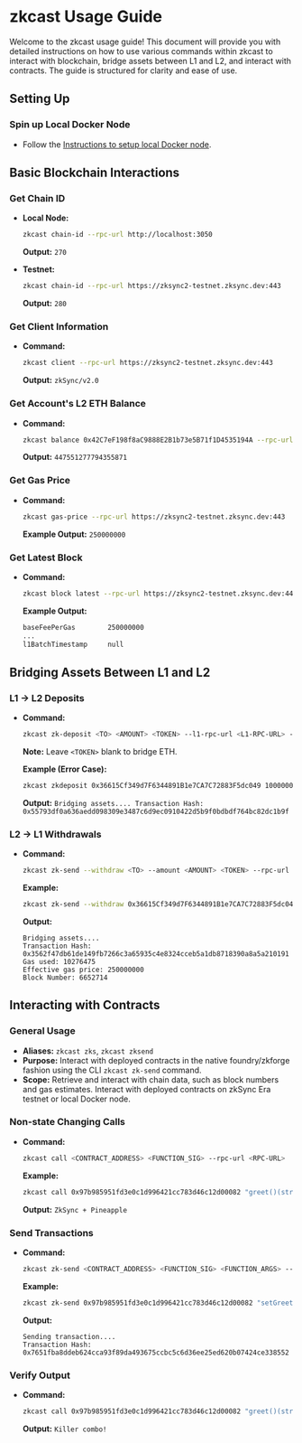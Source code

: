 # zkcast Usage Guide

Welcome to the zkcast usage guide! This document will provide you with detailed instructions on how to use various commands within zkcast to interact with blockchain, bridge assets between L1 and L2, and interact with contracts. The guide is structured for clarity and ease of use.

## Setting Up

### Spin up Local Docker Node

- Follow the [Instructions to setup local Docker node](https://era.zksync.io/docs/tools/testing/dockerized-testing.html).

## Basic Blockchain Interactions

### Get Chain ID

- **Local Node:**
  ```sh
  zkcast chain-id --rpc-url http://localhost:3050
  ```
  **Output:** `270`

- **Testnet:**
  ```sh
  zkcast chain-id --rpc-url https://zksync2-testnet.zksync.dev:443
  ```
  **Output:** `280`

### Get Client Information

- **Command:**
  ```sh
  zkcast client --rpc-url https://zksync2-testnet.zksync.dev:443
  ```
  **Output:** `zkSync/v2.0`

### Get Account's L2 ETH Balance

- **Command:**
  ```sh 
  zkcast balance 0x42C7eF198f8aC9888E2B1b73e5B71f1D4535194A --rpc-url https://zksync2-testnet.zksync.dev:443
  ```
  **Output:** `447551277794355871`

### Get Gas Price

- **Command:**
  ```sh
  zkcast gas-price --rpc-url https://zksync2-testnet.zksync.dev:443
  ```
  **Example Output:** `250000000`

### Get Latest Block

- **Command:**
  ```sh
  zkcast block latest --rpc-url https://zksync2-testnet.zksync.dev:443
  ```
  **Example Output:** 
  ```sh
  baseFeePerGas        250000000
  ...
  l1BatchTimestamp     null
  ```

## Bridging Assets Between L1 and L2

### L1 → L2 Deposits

- **Command:**
  ```sh
  zkcast zk-deposit <TO> <AMOUNT> <TOKEN> --l1-rpc-url <L1-RPC-URL> --l2-url <L2URL> --chain <CHAIN-ID> --private-key <PRIVATE-KEY>
  ```
  **Note:** Leave `<TOKEN>` blank to bridge ETH.

  **Example (Error Case):**
  ```sh
  zkcast zkdeposit 0x36615Cf349d7F6344891B1e7CA7C72883F5dc049 1000000 --rpc-url http://localhost:8545 --l2-url http://localhost:3050 --private-key 7726827caac94a7f9e1b160f7ea819f172f7b6f9d2a97f992c38edeab82d4110 --chain 270
  ```
  **Output:** `Bridging assets.... Transaction Hash: 0x55793df0a636aedd098309e3487c6d9ec0910422d5b9f0bdbdf764bc82dc1b9f`

### L2 → L1 Withdrawals

- **Command:**
  ```sh
  zkcast zk-send --withdraw <TO> --amount <AMOUNT> <TOKEN> --rpc-url <RPC-URL> --private-key <PRIVATE-KEY>
  ```
  **Example:**
  ```sh
  zkcast zk-send --withdraw 0x36615Cf349d7F6344891B1e7CA7C72883F5dc049 --amount 1000000 --rpc-url http://localhost:3050 --private-key 7726827caac94a7f9e1b160f7ea819f172f7b6f9d2a97f992c38edeab82d4110 --chain 270
  ```
  **Output:** 
  ```
  Bridging assets....
  Transaction Hash: 0x3562f47db61de149fb7266c3a65935c4e8324cceb5a1db8718390a8a5a210191
  Gas used: 10276475
  Effective gas price: 250000000
  Block Number: 6652714
  ```

## Interacting with Contracts

### General Usage

- **Aliases:** `zkcast zks`, `zkcast zksend`
- **Purpose:** Interact with deployed contracts in the native foundry/zkforge fashion using the CLI `zkcast zk-send` command.
- **Scope:** Retrieve and interact with chain data, such as block numbers and gas estimates. Interact with deployed contracts on zkSync Era testnet or local Docker node.

### Non-state Changing Calls

- **Command:**
  ```sh
  zkcast call <CONTRACT_ADDRESS> <FUNCTION_SIG> --rpc-url <RPC-URL>
  ```
  **Example:**
  ```bash
  zkcast call 0x97b985951fd3e0c1d996421cc783d46c12d00082 "greet()(string)" --rpc-url http://localhost:3050
  ```
  **Output:** `ZkSync + Pineapple`

### Send Transactions

- **Command:**
  ```sh
  zkcast zk-send <CONTRACT_ADDRESS> <FUNCTION_SIG> <FUNCTION_ARGS> --rpc-url <RPC-URL> --private-key <PRIVATE-KEY> --chain <CHAIN-ID>
  ```
  **Example:**
  ```sh
  zkcast zk-send 0x97b985951fd3e0c1d996421cc783d46c12d00082 "setGreeting(string)" "Killer combo!"  --rpc-url http://localhost:3050 --private-key 7726827caac94a7f9e1b160f7ea819f172f7b6f9d2a97f992c38edeab82d4110 --chain 270
  ```
  **Output:** 
  ```
  Sending transaction....
  Transaction Hash: 0x7651fba8ddeb624cca93f89da493675ccbc5c6d36ee25ed620b07424ce338552
  ```

### Verify Output

- **Command:**
  ```sh
  zkcast call 0x97b985951fd3e0c1d996421cc783d46c12d00082 "greet()(string)" --rpc-url http://localhost:3050
  ```
  **Output:** `Killer combo!`